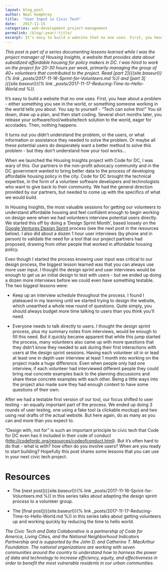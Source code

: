 ```yaml
---
layout: blog_post
author: Neal Humphrey
title:  "User Input in Civic Tech"
date:   2017-11-15
categories: web-development project-management
permalink: /blog/:year/:title/
excerpt: It’s easy to build a website that no one uses. First, you hear about a problem - either something you see in the world, or something someone working in the world tells you about. You say to yourself - “Tech can solve this!” You sit down, draw up a plan, and then start coding. Several short months later, you release your software/tool/website/tech solution to the world, eager for accolades. Then, nothing happens.
---
```


*This post is part of a series documenting lessons learned while I was the project manager of Housing Insights, a website that provides data about subsidized affordable housing for policy makers in DC. I was hired to work on the project for 20-30 hours per week, primarily managing the group of 40+ volunteers that contributed to the project. Read [part 2]({{site.baseurl}}{% link _posts/2017-11-16-Sprint-for-Volunteers.md %}) and [part 3]({{site.baseurl}}{% link _posts/2017-11-17-Reducing-Time-to-Hello-World.md %}).*

It’s easy to build a website that no one uses. First, you hear about a problem - either something you see in the world, or something someone working in the world tells you about. You say to yourself - “Tech can solve this!” You sit down, draw up a plan, and then start coding. Several short months later, you release your software/tool/website/tech solution to the world, eager for accolades. Then, nothing happens.

It turns out you didn’t understand the problem, or the users, or what information or assistance they needed to solve the problem. Or maybe all these potential users do desperately want a better method to solve this problem - but they don’t understand how your tool works…

When we launched the Housing Insights project with Code for DC, I was wary of this. Our partners in the non-profit advocacy community and in the DC government wanted to bring better data to the process of developing affordable housing policy in the city. Code for DC brought the technical expertise, in the form of a volunteer software developers and technologists who want to give back to their community. We had the general direction provided by our partners, but needed to come up with the specifics of what we would build.

In Housing Insights, the most valuable sessions for getting our volunteers to understand affordable housing and feel confident enough to begin working on design were when we had volunteers interview potential users directly. We started this off by doing a ‘Design Sprint Month’, based loosely on the [Google Ventures Design Sprint](http://www.gv.com/sprint/) process (see the next post in the resources below). I also did about a dozen 1 hour user interviews (by phone and in person) to validate the need for a tool that our project partners had proposed, drawing from other people that worked in affordable housing policy. 

Even though I started the process knowing user input was critical to our design process, the biggest lesson learned was that you can always use more user input. I thought the design sprint and user interviews would be enough to get us an initial design to test with users - but we ended up doing a dozen more interviews before we could even have something testable. The two biggest lessons were:

- Keep up an interview schedule throughout the process. I found I plateaued in my learning until we started trying to design the website, which unearthed a whole new round of questions. Quite simply, you should always budget more time talking to users than you think you’ll need.

- Everyone needs to talk directly to users. I thought the design sprint process, plus my summary notes from interviews, would be enough to fill this need. But it quickly became apparent that while this jump started the process, many volunteers also came up with more questions that they didn’t know they needed to ask during their first interactions with users at the design sprint sessions. Having each volunteer sit in or lead at least one in depth user interview at least 1 month into working on the project made a huge difference. Even when people only had one interview, if each volunteer had interviewed different people they could bring real concrete examples back to the planning discussions and share these concrete examples with each other. Being a little ways into the project also made sure they had enough context to have some questions of their own. 

After we had a testable first version of our tool, our focus shifted to user testing - an equally important part of the process. We ended up doing 3 rounds of user testing, one using a fake tool (a clickable mockup) and two using real drafts of the actual website. But here again, do as many as you can and more than you expect to. 

“Design with, not for” is such an important principle to civic tech that Code for DC even has it included in their code of conduct (http://codefordc.org/resources/codeofconduct.html). But it’s often hard to do that - what is with? how often do you involve users? When are you ready to start building? Hopefully this post shares some lessons that you can use in your next civic tech project. 

# Resources
- The [next post]({{site.baseurl}}{% link _posts/2017-11-16-Sprint-for-Volunteers.md %}) in this series talks about adapting the design sprint process to a volunteer group.

- The [final post]({{site.baseurl}}{% link _posts/2017-11-17-Reducing-Time-to-Hello-World.md %}) in this series talks about getting volunteers up and working quickly by reducing the time to hello world.


*The Civic Tech and Data Collaborative is a partnership of Code for America, Living Cities, and the National Neighborhood Indicators Partnership and is supported by the John D. and Catherine T. MacArthur Foundation. The national organizations are working with seven communities around the country to understand how to harness the power of data and technology to increase efficiency, equity, and effectiveness in order to benefit the most vulnerable residents in our urban communities.*
